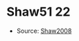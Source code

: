 <a name="material" />

# Shaw51 22
<script type="application/ld+json">
  {
    "@context": "https://schema.org/",
    "@type": "ChemicalSubstance",
    "http://purl.org/dc/terms/conformsTo":
      {
        "@type": "CreativeWork",
        "@id": "https://bioschemas.org/profiles/ChemicalSubstance/0.4-RELEASE/"
      },
    "@id": "https://egonw.github.io/nanowiki/nanowiki52.html#material",
    "name": "Shaw51 22",
    "sameAs": "http://127.0.0.1/mediawiki/index.php/Special:URIResolver/Shaw51_22"
  }
</script>


* Source: [Shaw2008](http://127.0.0.1/mediawiki/index.php/Special:URIResolver/Shaw2008)
